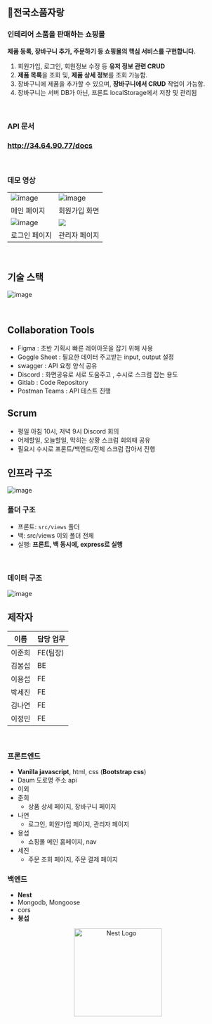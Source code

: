 ## 🏡전국소품자랑

### 인테리어 소품을 판매하는 쇼핑몰

**제품 등록, 장바구니 추가, 주문하기 등 쇼핑몰의 핵심 서비스를 구현합니다.**

1. 회원가입, 로그인, 회원정보 수정 등 **유저 정보 관련 CRUD**
2. **제품 목록**을 조회 및, **제품 상세 정보**를 조회 가능함.
3. 장바구니에 제품을 추가할 수 있으며, **장바구니에서 CRUD** 작업이 가능함.
4. 장바구니는 서버 DB가 아닌, 프론트 localStorage에서 저장 및 관리됨

<br />

### API 문서

### http://34.64.90.77/docs

<br>

### 데모 영상

|                                              |                                                 |
| -------------------------------------------- | ----------------------------------------------- |
| ![image](https://i.ibb.co/XJkWmLK/main.gif)  | ![image](https://i.ibb.co/6cSWKp4/register.gif) |
| 메인 페이지                                  | 회원가입 화면                                   |
| ![image](https://i.ibb.co/mqQmJy3/login.gif) | ![](https://i.ibb.co/h27Cd37/admin.gif)         |
| 로그인 페이지                                | 관리자 페이지                                   |

<br />

## 기술 스택

![image](https://i.ibb.co/XD39Hk9/techstack.png)

<br />

## Collaboration Tools

- Figma : 초반 기획시 빠른 레이아웃을 잡기 위해 사용
- Goggle Sheet : 필요한 데이터 주고받는 input, output 설정
- swagger : API 요청 양식 공유
- Discord : 화면공유로 서로 도움주고 , 수시로 스크럼 잡는 용도
- Gitlab : Code Repository
- Postman Teams : API 테스트 진행

## Scrum

- 평일 아침 10시, 저녁 9시 Discord 회의
- 어제할일, 오늘할일, 막히는 상황 스크럼 회의때 공유
- 필요시 수시로 프론트/백엔드/전체 스크럼 잡아서 진행

## 인프라 구조

![image](https://i.ibb.co/9tGxmx0/image.png)<br />

### 폴더 구조

- 프론트: `src/views` 폴더
- 백: src/views 이외 폴더 전체
- 실행: **프론트, 백 동시에, express로 실행**

<br />

### 데이터 구조

![image](https://media.discordapp.net/attachments/1096002327334375504/1100987485766553611/image.png?width=966&height=427)<br />

## 제작자

| 이름   | 담당 업무 |
| ------ | --------- |
| 이준희 | FE(팀장)  |
| 김봉섭 | BE        |
| 이용섭 | FE        |
| 박세진 | FE        |
| 김나연 | FE        |
| 이정민 | FE        |

<br />

### 프론트엔드

- **Vanilla javascript**, html, css (**Bootstrap css**)
- Daum 도로명 주소 api
- 이외
- 준희
  - 상품 상세 페이지, 장바구니 페이지
- 나연
  - 로그인, 회원가입 페이지, 관리자 페이지
- 용섭
  - 쇼핑몰 메인 홈페이지, nav
- 세진
  - 주문 조회 페이지, 주문 결제 페이지

### 백엔드

- **Nest**
- Mongodb, Mongoose
- cors
- **봉섭**

<p align="center">
  <a href="http://nestjs.com/" target="blank"><img src="https://nestjs.com/img/logo-small.svg" width="200" alt="Nest Logo" /></a>
</p>

[circleci-image]: https://img.shields.io/circleci/build/github/nestjs/nest/master?token=abc123def456
[circleci-url]: https://circleci.com/gh/nestjs/nest
